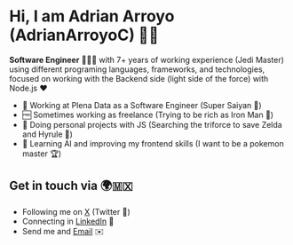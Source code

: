 # Hi, I am Adrian Arroyo (AdrianArroyoC) 👋🏽

**Software Engineer** 👨🏽‍💻 with 7+ years of working experience (Jedi Master) using different programing languages, frameworks, and technologies, focused on working with the Backend side (light side of the force) with Node.js ❤️

- 🏢 Working at Plena Data as a Software Engineer (Super Saiyan 💪)
- 🆓 Sometimes working as freelance (Trying to be rich as Iron Man 🫰)
- 🔭 Doing personal projects with JS (Searching the triforce to save Zelda and Hyrule 🏰) 
- 🌱 Learning AI and improving my frontend skills (I want to be a pokemon master 🏆)

## Get in touch via 🌍🇲🇽
- Following me on [X](https://twitter.com/AdrianArroyoC) (Twitter 🐤)
- Connecting in [LinkedIn](https://www.linkedin.com/in/adrianarroyoceja) 🔗
- Send me and [Email](adrianarroyoceja.com) ✉️
